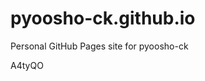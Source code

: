 # pyoosho-ck.github.io
Personal GitHub Pages site for pyoosho-ck





























































A4tyQO
